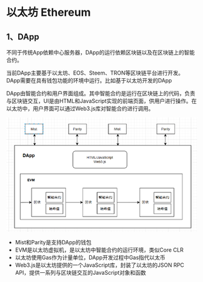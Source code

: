 # 以太坊 Ethereum 
## 1、DApp
不同于传统App依赖中心服务器，DApp的运行依赖区块链以及在区块链上的智能合约。

当前DApp主要基于以太坊、EOS、Steem、TRON等区块链平台进行开发。DApp需要在具有钱包功能的环境中运行。比如基于以太坊开发的DApp

DApp由智能合约和用户界面组成。其中智能合约是运行在区块链上的代码，负责与区块链交互，UI是由HTML和JavaScript实现的前端页面，供用户进行操作。在以太坊中，用户界面可以通过Web3.js库对智能合约进行调用。

![2024-12-24-08-52-14.png](./images/2024-12-24-08-52-14.png)

- Mist和Parity是支持DApp的钱包
- EVM是以太坊虚拟机，是以太坊中智能合约的运行环境，类似Core CLR
- 以太坊使用Gas作为计量单位，DApp开发过程中Gas指代以太币
- Web3.js是以太坊提供的一个JavaScript库，封装了以太坊的JSON RPC API，提供一系列与区块链交互的JavaScript对象和函数


